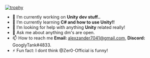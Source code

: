 
[![trophy](https://github-profile-trophy.vercel.app/?username=ryo-ma&theme=monokai)](https://github.com/ryo-ma/github-profile-trophy)

- 🔭 I’m currently working on <strong>Unity dev stuff..</strong>
- 🌱 I’m currently learning  <strong>C# and how to use Unity!!</strong>
- 🤔 I’m looking for help with anything <strong>Unity</strong> related really!
- 💬 Ask me about anything dm's are open.
- 📫 How to reach me  <strong>Email: </strong> alexzander7041@gmail.com,  <strong>Discord: </strong> GooglyTank#4833.
- ⚡ Fun fact: I dont think @Zer0-Official is funny!




